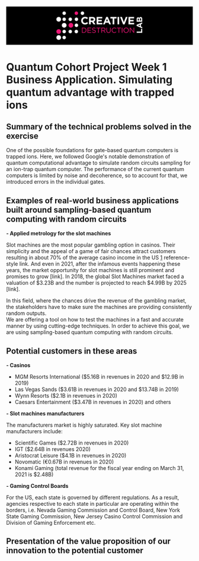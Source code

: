 ![CDL 2020 Cohort Project](../figures/CDL_logo.jpg)
# Quantum Cohort Project Week 1 Business Application. Simulating quantum advantage with trapped ions

## Summary of the technical problems solved in the exercise

One of the possible foundations for gate-based quantum computers is trapped ions. Here, we followed Google's notable demonstration of quantum computational advantage to simulate random circuits sampling for an ion-trap quantum computer. The performance of the current quantum computers is limited by noise and decoherence, so to account for that, we introduced errors in the individual gates. 

## Examples of real-world business applications built around sampling-based quantum computing with random circuits

**- Applied metrology for the slot machines**

Slot machines are the most popular gambling option in casinos. Their simplicity and the appeal of a game of fair chances attract customers resulting in about 70% of the average casino income in the US [1][id] reference-style link. And even in 2021, after the infamous events happening these years, the market opportunity for slot machines is still prominent and promises to grow [link]. 
In 2018, the global Slot Machines market faced a valuation of $3.23B and the number is projected to reach $4.99B by 2025 [link].

In this field, where the chances drive the revenue of the gambling market, the stakeholders have to make sure the machines are providing consistently random outputs.  
We are offering a tool on how to test the machines in a fast and accurate manner by using cutting-edge techniques. In order to achieve this goal, we are using sampling-based quantum computing with random circuits.

## Potential customers in these areas

**- Casinos**

* MGM Resorts International ($5.16B in revenues in 2020 and $12.9B in 2019)
* Las Vegas Sands ($3.61B in revenues in 2020 and $13.74B in 2019)
* Wynn Resorts ($2.1B in revenues in 2020)
* Caesars Entertainment ($3.47B in revenues in 2020)
and others

**- Slot machines manufacturers**

The manufacturers market is highly saturated. Key slot machine manufacturers include:
* Scientific Games ($2.72B in revenues in 2020)
* IGT ($2.64B in revenues 2020)
* Aristocrat Leisure ($4.1B in revenues in 2020)
* Novomatic (€0.67B in revenues in 2020)
* Konami Gaming (total revenue for the fiscal year ending on March 31, 2021 is $2.48B)

**- Gaming Control Boards**

For the US, each state is governed by different regulations. As a result, agencies respective to each state in particular are operating within the borders, i.e. Nevada Gaming Commission and Control Board, New York State Gaming Commission, New Jersey Casino Control Commission and Division of Gaming Enforcement etc.

## Presentation of the value proposition of our innovation to the potential customer


[id]: https://www.theatlantic.com/magazine/archive/2005/12/sit-and-spin/304392/
